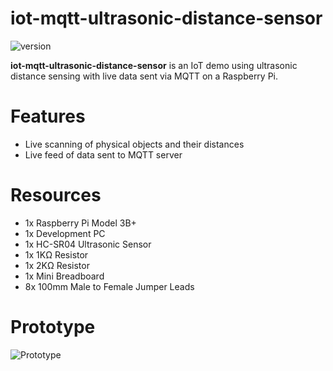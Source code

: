 # iot-mqtt-ultrasonic-distance-sensor

![version](https://img.shields.io/badge/version-1.0.0-blue)

**iot-mqtt-ultrasonic-distance-sensor** is an IoT demo using ultrasonic distance sensing with live data sent via MQTT on a Raspberry Pi.

# Features

  - Live scanning of physical objects and their distances
  - Live feed of data sent to MQTT server

# Resources
* 1x Raspberry Pi Model 3B+
* 1x Development PC
* 1x HC-SR04 Ultrasonic Sensor
* 1x 1KΩ Resistor
* 1x 2KΩ Resistor
* 1x Mini Breadboard
* 8x 100mm Male to Female Jumper Leads

# Prototype

![Prototype](/prototype.png)
